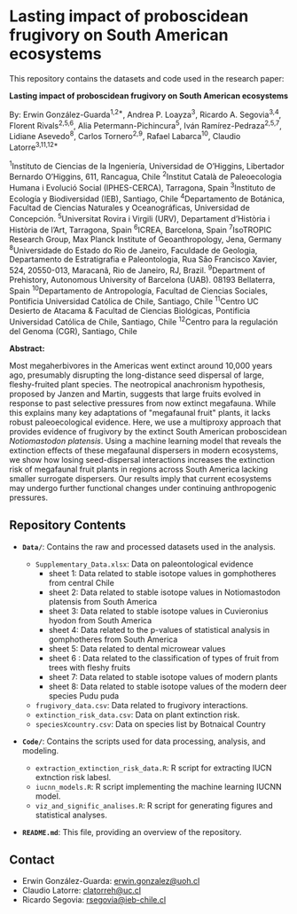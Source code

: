 # Lasting impact of proboscidean frugivory on South American ecosystems

This repository contains the datasets and code used in the research paper:

**Lasting impact of proboscidean frugivory on South American ecosystems**

By: Erwin González-Guarda<sup>1,2*</sup>, Andrea P. Loayza<sup>3</sup>, Ricardo A. Segovia<sup>3,4</sup>, Florent Rivals<sup>2,5,6</sup>, Alia Petermann-Pichincura<sup>5</sup>, Iván Ramírez-Pedraza<sup>2,5,7</sup>, Lidiane Asevedo<sup>8</sup>, Carlos Tornero<sup>2,9</sup>, Rafael Labarca<sup>10</sup>, Claudio Latorre<sup>3,11,12*</sup>

<sup>1</sup>Instituto de Ciencias de la Ingeniería, Universidad de O’Higgins, Libertador Bernardo O’Higgins, 611, Rancagua, Chile
<sup>2</sup>Institut Català de Paleoecologia Humana i Evolució Social (IPHES-CERCA), Tarragona, Spain
<sup>3</sup>Instituto de Ecología y Biodiversidad (IEB), Santiago, Chile
<sup>4</sup>Departamento de Botánica, Facultad de Ciencias Naturales y Oceanográficas, Universidad de Concepción.
<sup>5</sup>Universitat Rovira i Virgili (URV), Departament d’Història i Història de l’Art, Tarragona, Spain
<sup>6</sup>ICREA, Barcelona, Spain
<sup>7</sup>IsoTROPIC Research Group, Max Planck Institute of Geoanthropology, Jena, Germany
<sup>8</sup>Universidade do Estado do Rio de Janeiro, Faculdade de Geologia, Departamento de Estratigrafia e Paleontologia, Rua São Francisco Xavier, 524, 20550-013, Maracanã, Rio de Janeiro, RJ, Brazil.
<sup>9</sup>Department of Prehistory, Autonomous University of Barcelona (UAB). 08193 Bellaterra, Spain
<sup>10</sup>Departamento de Antropología, Facultad de Ciencias Sociales, Pontificia Universidad Católica de Chile, Santiago, Chile
<sup>11</sup>Centro UC Desierto de Atacama & Facultad de Ciencias Biológicas, Pontificia Universidad Católica de Chile, Santiago, Chile
<sup>12</sup>Centro para la regulación del Genoma (CGR), Santiago, Chile

**Abstract:**

Most megaherbivores in the Americas went extinct around 10,000 years ago, presumably disrupting the long-distance seed dispersal of large, fleshy-fruited plant species. The neotropical anachronism hypothesis, proposed by Janzen and Martin, suggests that large fruits evolved in response to past selective pressures from now extinct megafauna. While this explains many key adaptations of "megafaunal fruit" plants, it lacks robust paleoecological evidence. Here, we use a multiproxy approach that provides evidence of frugivory by the extinct South American proboscidean *Notiomastodon platensis*. Using a machine learning model that reveals the extinction effects of these megafaunal dispersers in modern ecosystems, we show how losing seed-dispersal interactions increases the extinction risk of megafaunal fruit plants in regions across South America lacking smaller surrogate dispersers. Our results imply that current ecosystems may undergo further functional changes under continuing anthropogenic pressures.

## Repository Contents

* **`Data/`**: Contains the raw and processed datasets used in the analysis.
    * `Supplementary_Data.xlsx`: Data on paleontological evidence
        * sheet 1: Data related to stable isotope values in gomphotheres from central Chile
        * sheet 2: Data related to stable isotope values in Notiomastodon platensis from South America
        * sheet 3: Data related to stable isotope values in Cuvieronius hyodon from South America
        * sheet 4: Data related to the p-values of statistical analysis in gomphotheres from South America
        * sheet 5: Data related to dental microwear values
        * sheet 6 : Data related to the classification of types of fruit from trees with fleshy fruits
        * sheet 7: Data related to stable isotope values of modern plants
        * sheet 8: Data related to stable isotope values of the modern deer species Pudu puda
    * `frugivory_data.csv`: Data related to frugivory interactions.
    * `extinction_risk_data.csv`: Data on plant extinction risk.
    * `speciesXcountry.csv`: Data on species list by Botnaical Country
    
* **`Code/`**: Contains the scripts used for data processing, analysis, and modeling.
    * `extraction_extinction_risk_data.R`: R script for extracting IUCN extnction risk labesl.
    * `iucnn_models.R`: R script implementing the machine learning IUCNN model.
    * `viz_and_signific_analises.R`: R script for generating figures and statistical analyses.
* **`README.md`**: This file, providing an overview of the repository.

## Contact

* Erwin González-Guarda: erwin.gonzalez@uoh.cl
* Claudio Latorre: clatorreh@uc.cl
* Ricardo Segovia: rsegovia@ieb-chile.cl